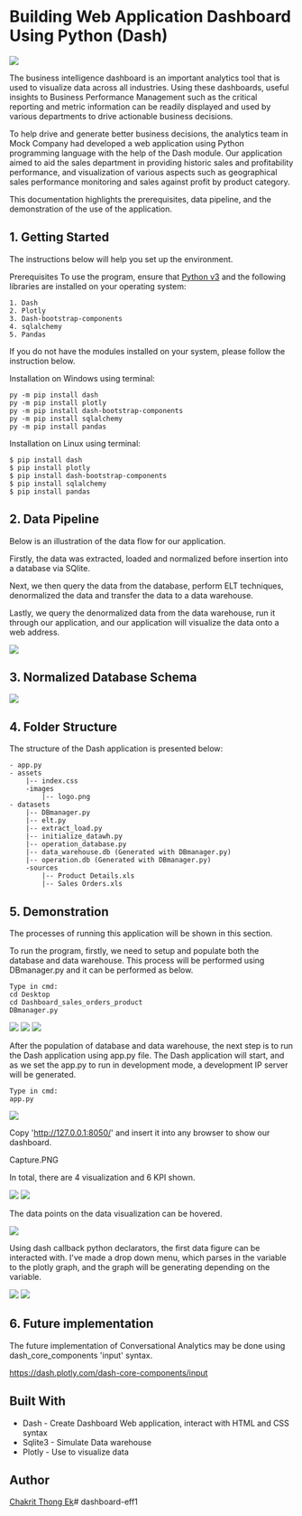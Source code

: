 # Building Web Application Dashboard Using Python (Dash)

<img class="ui fluid image"  src="https://github.com/thongekchakrit/dashboard_dash_mock_sales/blob/master/assets/images/dashboard_show.png">

The business intelligence dashboard is an important analytics tool that is used to visualize data across all industries. Using these dashboards, useful insights to Business Performance Management such as the critical reporting and metric information can be readily displayed and used by various departments to drive actionable business decisions.

To help drive and generate better business decisions, the analytics team in Mock Company had developed a web application using Python programming language with the help of the Dash module. Our application aimed to aid the sales department in providing historic sales and profitability performance, and visualization of various aspects such as geographical sales performance monitoring and sales against profit by product category.

This documentation highlights the prerequisites, data pipeline, and the demonstration of the use of the application.

## 1. Getting Started
The instructions below will help you set up the environment.

Prerequisites
To use the program, ensure that [Python v3](https://www.python.org/downloads/) and the following libraries are installed on your operating system:

```
1. Dash
2. Plotly
3. Dash-bootstrap-components
4. sqlalchemy
5. Pandas
```

If you do not have the modules installed on your system, please follow the instruction below.


Installation on Windows using terminal:
```
py -m pip install dash
py -m pip install plotly
py -m pip install dash-bootstrap-components
py -m pip install sqlalchemy
py -m pip install pandas
```

Installation on Linux using terminal:

```
$ pip install dash
$ pip install plotly
$ pip install dash-bootstrap-components
$ pip install sqlalchemy
$ pip install pandas
```

## 2. Data Pipeline
Below is an illustration of the data flow for our application.

Firstly, the data was extracted, loaded and normalized before insertion into a database via SQlite. 

Next, we then query the data from the database, perform ELT techniques, denormalized the data and transfer the data to a data warehouse. 

Lastly, we query the denormalized data from the data warehouse, run it through our application, and our application will visualize the data onto a web address.

<img class="ui fluid image"  src="https://github.com/thongekchakrit/dashboard_dash_mock_sales/blob/master/assets/images/DATA%20FLOW.png">

## 3. Normalized Database Schema

<img class="ui fluid image"  src="https://github.com/thongekchakrit/dashboard_dash_mock_sales/blob/master/assets/images/Product%20details%20and%20Sale%20Order%20Details.png">

## 4. Folder Structure
The structure of the Dash application is presented below:

```
- app.py
- assets
    |-- index.css
    -images
        |-- logo.png
- datasets
    |-- DBmanager.py
    |-- elt.py
    |-- extract_load.py
    |-- initialize_datawh.py
    |-- operation_database.py
    |-- data_warehouse.db (Generated with DBmanager.py)
    |-- operation.db (Generated with DBmanager.py)
    -sources
        |-- Product Details.xls
        |-- Sales Orders.xls
```

## 5. Demonstration
The processes of running this application will be shown in this section.

To run the program, firstly, we need to setup and populate both the database and data warehouse. This process will be performed using DBmanager.py and it can be performed as below.

```
Type in cmd:
cd Desktop
cd Dashboard_sales_orders_product
DBmanager.py
```

<img class="ui fluid image"  src="https://github.com/thongekchakrit/dashboard_dash_mock_sales/blob/master/assets/images/cmd_1.PNG">


<img class="ui fluid image"  src="https://github.com/thongekchakrit/dashboard_dash_mock_sales/blob/master/assets/images/cmd_2.PNG">


<img class="ui fluid image"  src="https://github.com/thongekchakrit/dashboard_dash_mock_sales/blob/master/assets/images/cmd_3.PNG">

After the population of database and data warehouse, the next step is to run the Dash application using app.py file. The Dash application will start, and as we set the app.py to run in development mode, a development IP server will be generated.

```
Type in cmd:
app.py
```

<img class="ui fluid image"  src="https://github.com/thongekchakrit/dashboard_dash_mock_sales/blob/master/assets/images/cmd_4.PNG">

Copy 'http://127.0.0.1:8050/' and insert it into any browser to show our dashboard.

Capture.PNG

In total, there are 4 visualization and 6 KPI shown.

<img class="ui fluid image"  src="https://github.com/thongekchakrit/dashboard_dash_mock_sales/blob/master/assets/images/KPI_indicator.png">

<img class="ui fluid image"  src="https://github.com/thongekchakrit/dashboard_dash_mock_sales/blob/master/assets/images/dashboard_graph.png">

The data points on the data visualization can be hovered.

<img class="ui fluid image"  src="https://github.com/thongekchakrit/dashboard_dash_mock_sales/blob/master/assets/images/dashboard.PNG">

Using dash callback python declarators, the first data figure can be interacted with. I've made a drop down menu, which parses in the variable to the plotly graph, and the graph will be generating depending on the variable.

<img class="ui fluid image"  src="https://github.com/thongekchakrit/dashboard_dash_mock_sales/blob/master/assets/images/dashboard_graph1.png">

<img class="ui fluid image"  src="https://github.com/thongekchakrit/dashboard_dash_mock_sales/blob/master/assets/images/dashboard_graph2.png">

## 6. Future implementation
The future implementation of Conversational Analytics may be done using dash_core_components 'input' syntax.

https://dash.plotly.com/dash-core-components/input

## Built With
- Dash - Create Dashboard Web application, interact with HTML and CSS syntax
- Sqlite3 - Simulate Data warehouse
- Plotly - Use to visualize data

## Author
[Chakrit Thong Ek](https://github.com/thongekchakrit)#   d a s h b o a r d - e f f 1  
 